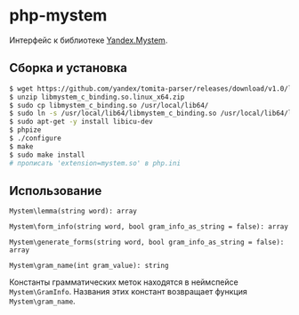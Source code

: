 # php-mystem

Интерфейс к библиотеке [Yandex.Mystem](https://tech.yandex.ru/mystem/).

## Сборка и установка

```bash
$ wget https://github.com/yandex/tomita-parser/releases/download/v1.0/libmystem_c_binding.so.linux_x64.zip
$ unzip libmystem_c_binding.so.linux_x64.zip
$ sudo cp libmystem_c_binding.so /usr/local/lib64/
$ sudo ln -s /usr/local/lib64/libmystem_c_binding.so /usr/local/lib64/libmystem_c_binding.so.1
$ sudo apt-get -y install libicu-dev
$ phpize
$ ./configure
$ make
$ sudo make install
# прописать 'extension=mystem.so' в php.ini
```

## Использование

    Mystem\lemma(string word): array

    Mystem\form_info(string word, bool gram_info_as_string = false): array

    Mystem\generate_forms(string word, bool gram_info_as_string = false): array

    Mystem\gram_name(int gram_value): string

Константы грамматических меток находятся в неймспейсе `Mystem\GramInfo`. Названия этих констант возвращает функция `Mystem\gram_name`.
